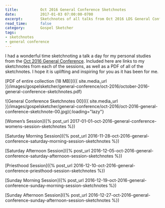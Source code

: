 ```yaml
---
title:          Oct 2016 General Conference Sketchnotes
date:           2017-01-03 07:00:00-0700
excerpt:        Sketchnotes of all talks from Oct 2016 LDS General Conference
read_time:      false
category:       Gospel Sketcher
tags:
- sketchnotes
- general conference
---
```



I had a wonderful time sketchnoting a talk a day for my personal studies from the [Oct 2016 General Conference](https://www.lds.org/church/events/october-2016-general-conference). Included here are links to my sketchnotes from each of the sessions, as well as a PDF of all of the sketchnotes. I hope it is uplifting and inspiring for you as it has been for me.

[PDF of entire collection (18 MB)]({{ site.media_url }}/images/gospelsketcher/general-conference/oct-2016/october-2016-general-conference-sketchnotes.pdf)

![General Conference Sketchnotes 00]({{ site.media_url }}/images/gospelsketcher/general-conference/oct-2016/oct-2016-general-conference-sketchnote-00.jpg){:loading="lazy"}

[Women’s Session]({% post_url 2017-01-01-oct-2016-general-conference-womens-session-sketchnotes %})

[Saturday Morning Session]({% post_url 2016-11-28-oct-2016-general-conference-saturday-morning-session-sketchnotes %})

[Saturday Afternoon Session]({% post_url 2016-12-05-oct-2016-general-conference-saturday-afternoon-session-sketchnotes %})

[Priesthood Session]({% post_url 2016-12-10-oct-2016-general-conference-priesthood-session-sketchnotes %})

[Sunday Morning Session]({% post_url 2016-12-19-oct-2016-general-conference-sunday-morning-session-sketchnotes %})

[Sunday Afternoon Session]({% post_url 2016-12-27-oct-2016-general-conference-sunday-afternoon-session-sketchnotes %})
